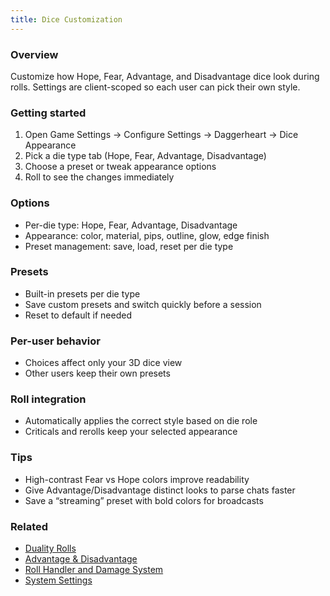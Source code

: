```yaml
---
title: Dice Customization
---
```


### Overview
Customize how Hope, Fear, Advantage, and Disadvantage dice look during rolls. Settings are client-scoped so each user can pick their own style.

### Getting started
1. Open Game Settings → Configure Settings → Daggerheart → Dice Appearance
2. Pick a die type tab (Hope, Fear, Advantage, Disadvantage)
3. Choose a preset or tweak appearance options
4. Roll to see the changes immediately

### Options
- Per-die type: Hope, Fear, Advantage, Disadvantage
- Appearance: color, material, pips, outline, glow, edge finish
- Preset management: save, load, reset per die type

### Presets
- Built-in presets per die type
- Save custom presets and switch quickly before a session
- Reset to default if needed

### Per-user behavior
- Choices affect only your 3D dice view
- Other users keep their own presets

### Roll integration
- Automatically applies the correct style based on die role
- Criticals and rerolls keep your selected appearance

### Tips
- High-contrast Fear vs Hope colors improve readability
- Give Advantage/Disadvantage distinct looks to parse chats faster
- Save a “streaming” preset with bold colors for broadcasts

### Related
- [Duality Rolls](../../systems/rolling/duality-rolls.md)
- [Advantage & Disadvantage](../../systems/rolling/advantage-disadvantage.md)
- [Roll Handler and Damage System](../../Roll%20Handler%20and%20Damage%20System.md)
- [System Settings](../../data-models/system-settings.md)

